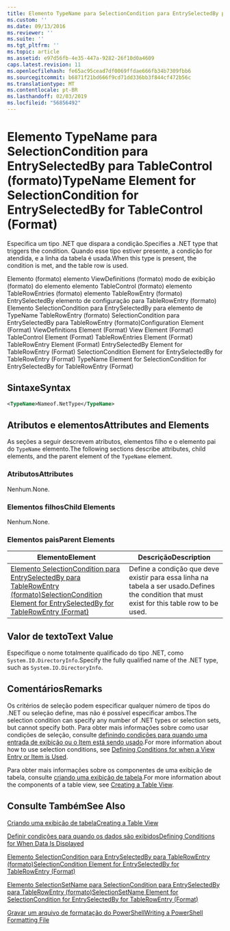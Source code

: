 ```yaml
---
title: Elemento TypeName para SelectionCondition para EntrySelectedBy para TableControl (formato) | Microsoft Docs
ms.custom: ''
ms.date: 09/13/2016
ms.reviewer: ''
ms.suite: ''
ms.tgt_pltfrm: ''
ms.topic: article
ms.assetid: e97d56fb-4e35-447a-9282-26f10d0a4609
caps.latest.revision: 11
ms.openlocfilehash: fe65ac95cead7df0069ffdae666fb34b7309fbb6
ms.sourcegitcommit: b6871f21bd666f9cd71dd336bb3f844cf472b56c
ms.translationtype: MT
ms.contentlocale: pt-BR
ms.lasthandoff: 02/03/2019
ms.locfileid: "56856492"
---
```

# <a name="typename-element-for-selectioncondition-for-entryselectedby-for-tablecontrol-format"></a><span data-ttu-id="9d7f4-102">Elemento TypeName para SelectionCondition para EntrySelectedBy para TableControl (formato)</span><span class="sxs-lookup"><span data-stu-id="9d7f4-102">TypeName Element for SelectionCondition for EntrySelectedBy for TableControl (Format)</span></span>

<span data-ttu-id="9d7f4-103">Especifica um tipo .NET que dispara a condição.</span><span class="sxs-lookup"><span data-stu-id="9d7f4-103">Specifies a .NET type that triggers the condition.</span></span> <span data-ttu-id="9d7f4-104">Quando esse tipo estiver presente, a condição for atendida, e a linha da tabela é usada.</span><span class="sxs-lookup"><span data-stu-id="9d7f4-104">When this type is present, the condition is met, and the table row is used.</span></span>

<span data-ttu-id="9d7f4-105">Elemento (formato) elemento ViewDefinitions (formato) modo de exibição (formato) do elemento elemento TableControl (formato) elemento TableRowEntries (formato) elemento TableRowEntry (formato) EntrySelectedBy elemento de configuração para TableRowEntry (formato) Elemento SelectionCondition para EntrySelectedBy para elemento de TypeName TableRowEntry (formato) SelectionCondition para EntrySelectedBy para TableRowEntry (formato)</span><span class="sxs-lookup"><span data-stu-id="9d7f4-105">Configuration Element (Format) ViewDefinitions Element (Format) View Element (Format) TableControl Element (Format) TableRowEntries Element (Format) TableRowEntry Element (Format) EntrySelectedBy Element for TableRowEntry (Format) SelectionCondition Element for EntrySelectedBy for TableRowEntry (Format) TypeName Element for SelectionCondition for EntrySelectedBy for TableRowEntry (Format)</span></span>

## <a name="syntax"></a><span data-ttu-id="9d7f4-106">Sintaxe</span><span class="sxs-lookup"><span data-stu-id="9d7f4-106">Syntax</span></span>

```xml
<TypeName>Nameof.NetType</TypeName>
```

## <a name="attributes-and-elements"></a><span data-ttu-id="9d7f4-107">Atributos e elementos</span><span class="sxs-lookup"><span data-stu-id="9d7f4-107">Attributes and Elements</span></span>

<span data-ttu-id="9d7f4-108">As seções a seguir descrevem atributos, elementos filho e o elemento pai do `TypeName` elemento.</span><span class="sxs-lookup"><span data-stu-id="9d7f4-108">The following sections describe attributes, child elements, and the parent element of the `TypeName` element.</span></span>

### <a name="attributes"></a><span data-ttu-id="9d7f4-109">Atributos</span><span class="sxs-lookup"><span data-stu-id="9d7f4-109">Attributes</span></span>

<span data-ttu-id="9d7f4-110">Nenhum.</span><span class="sxs-lookup"><span data-stu-id="9d7f4-110">None.</span></span>

### <a name="child-elements"></a><span data-ttu-id="9d7f4-111">Elementos filhos</span><span class="sxs-lookup"><span data-stu-id="9d7f4-111">Child Elements</span></span>

<span data-ttu-id="9d7f4-112">Nenhum.</span><span class="sxs-lookup"><span data-stu-id="9d7f4-112">None.</span></span>

### <a name="parent-elements"></a><span data-ttu-id="9d7f4-113">Elementos pais</span><span class="sxs-lookup"><span data-stu-id="9d7f4-113">Parent Elements</span></span>

|<span data-ttu-id="9d7f4-114">Elemento</span><span class="sxs-lookup"><span data-stu-id="9d7f4-114">Element</span></span>|<span data-ttu-id="9d7f4-115">Descrição</span><span class="sxs-lookup"><span data-stu-id="9d7f4-115">Description</span></span>|
|-------------|-----------------|
|[<span data-ttu-id="9d7f4-116">Elemento SelectionCondition para EntrySelectedBy para TableRowEntry (formato)</span><span class="sxs-lookup"><span data-stu-id="9d7f4-116">SelectionCondition Element for EntrySelectedBy for TableRowEntry (Format)</span></span>](./selectioncondition-element-for-entryselectedby-for-tablecontrol-format.md)|<span data-ttu-id="9d7f4-117">Define a condição que deve existir para essa linha na tabela a ser usado.</span><span class="sxs-lookup"><span data-stu-id="9d7f4-117">Defines the condition that must exist for this table row to be used.</span></span>|

## <a name="text-value"></a><span data-ttu-id="9d7f4-118">Valor de texto</span><span class="sxs-lookup"><span data-stu-id="9d7f4-118">Text Value</span></span>

<span data-ttu-id="9d7f4-119">Especifique o nome totalmente qualificado do tipo .NET, como `System.IO.DirectoryInfo`.</span><span class="sxs-lookup"><span data-stu-id="9d7f4-119">Specify the fully qualified name of the .NET type, such as `System.IO.DirectoryInfo`.</span></span>

## <a name="remarks"></a><span data-ttu-id="9d7f4-120">Comentários</span><span class="sxs-lookup"><span data-stu-id="9d7f4-120">Remarks</span></span>

<span data-ttu-id="9d7f4-121">Os critérios de seleção podem especificar qualquer número de tipos do .NET ou seleção define, mas não é possível especificar ambos.</span><span class="sxs-lookup"><span data-stu-id="9d7f4-121">The selection condition can specify any number of .NET types or selection sets, but cannot specify both.</span></span> <span data-ttu-id="9d7f4-122">Para obter mais informações sobre como usar condições de seleção, consulte [definindo condições para quando uma entrada de exibição ou o Item está sendo usado](./defining-conditions-for-displaying-data.md).</span><span class="sxs-lookup"><span data-stu-id="9d7f4-122">For more information about how to use selection conditions, see [Defining Conditions for when a View Entry or Item is Used](./defining-conditions-for-displaying-data.md).</span></span>

<span data-ttu-id="9d7f4-123">Para obter mais informações sobre os componentes de uma exibição de tabela, consulte [criando uma exibição de tabela](./creating-a-table-view.md).</span><span class="sxs-lookup"><span data-stu-id="9d7f4-123">For more information about the components of a table view, see [Creating a Table View](./creating-a-table-view.md).</span></span>

## <a name="see-also"></a><span data-ttu-id="9d7f4-124">Consulte Também</span><span class="sxs-lookup"><span data-stu-id="9d7f4-124">See Also</span></span>

[<span data-ttu-id="9d7f4-125">Criando uma exibição de tabela</span><span class="sxs-lookup"><span data-stu-id="9d7f4-125">Creating a Table View</span></span>](./creating-a-table-view.md)

[<span data-ttu-id="9d7f4-126">Definir condições para quando os dados são exibidos</span><span class="sxs-lookup"><span data-stu-id="9d7f4-126">Defining Conditions for When Data Is Displayed</span></span>](./defining-conditions-for-displaying-data.md)

[<span data-ttu-id="9d7f4-127">Elemento SelectionCondition para EntrySelectedBy para TableRowEntry (formato)</span><span class="sxs-lookup"><span data-stu-id="9d7f4-127">SelectionCondition Element for EntrySelectedBy for TableRowEntry (Format)</span></span>](./selectioncondition-element-for-entryselectedby-for-tablecontrol-format.md)

[<span data-ttu-id="9d7f4-128">Elemento SelectionSetName para SelectionCondition para EntrySelectedBy para TableRowEntry (formato)</span><span class="sxs-lookup"><span data-stu-id="9d7f4-128">SelectionSetName Element for SelectionCondition for EntrySelectedBy for TableRowEntry (Format)</span></span>](./selectionsetname-element-for-selectioncondition-for-entryselectedby-for-tablecontrol-format.md)

[<span data-ttu-id="9d7f4-129">Gravar um arquivo de formatação do PowerShell</span><span class="sxs-lookup"><span data-stu-id="9d7f4-129">Writing a PowerShell Formatting File</span></span>](./writing-a-powershell-formatting-file.md)
